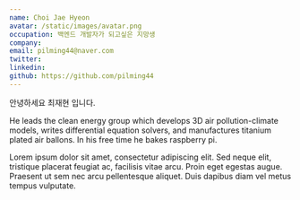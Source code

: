 ```yaml
---
name: Choi Jae Hyeon
avatar: /static/images/avatar.png
occupation: 백엔드 개발자가 되고싶은 지망생
company:
email: pilming44@naver.com
twitter:
linkedin:
github: https://github.com/pilming44
---
```


안녕하세요 최재현 입니다.

He leads the clean energy group which develops 3D air pollution-climate models, writes differential equation solvers, and manufactures titanium plated air ballons. In his free time he bakes raspberry pi.

Lorem ipsum dolor sit amet, consectetur adipiscing elit. Sed neque elit, tristique placerat feugiat ac, facilisis vitae arcu. Proin eget egestas augue. Praesent ut sem nec arcu pellentesque aliquet. Duis dapibus diam vel metus tempus vulputate.
